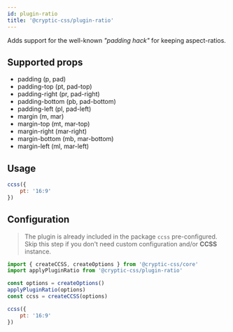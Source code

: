 ```yaml
---
id: plugin-ratio
title: '@cryptic-css/plugin-ratio'
---
```


Adds support for the well-known _"padding hack"_ for keeping aspect-ratios.

## Supported props

-   padding (p, pad)
-   padding-top (pt, pad-top)
-   padding-right (pr, pad-right)
-   padding-bottom (pb, pad-bottom)
-   padding-left (pl, pad-left)
-   margin (m, mar)
-   margin-top (mt, mar-top)
-   margin-right (mar-right)
-   margin-bottom (mb, mar-bottom)
-   margin-left (ml, mar-left)

## Usage

```js live
ccss({
    pt: '16:9'
})
```

## Configuration

> The plugin is already included in the package `ccss` pre-configured.
Skip this step if you don't need custom configuration and/or **CCSS** instance.

```js
import { createCCSS, createOptions } from '@cryptic-css/core'
import applyPluginRatio from '@cryptic-css/plugin-ratio'

const options = createOptions()
applyPluginRatio(options)
const ccss = createCCSS(options)

ccss({
    pt: '16:9'
})
```
